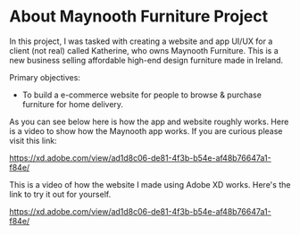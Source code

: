 # About Maynooth Furniture Project

In this project, I was tasked with creating a website and app UI/UX for a client (not real) called Katherine, who owns Maynooth Furniture. This is a new business selling affordable high-end design furniture made in Ireland.

Primary objectives:
- To build a e-commerce website for people to browse & purchase furniture for home delivery.

As you can see below here is how the app and website roughly works. Here is a video to show how the Maynooth app works. If you are curious please visit this link: 

https://xd.adobe.com/view/ad1d8c06-de81-4f3b-b54e-af48b76647a1-f84e/



This is a video of how the website I made using Adobe XD works. Here's the link to try it out for yourself.

https://xd.adobe.com/view/ad1d8c06-de81-4f3b-b54e-af48b76647a1-f84e/
